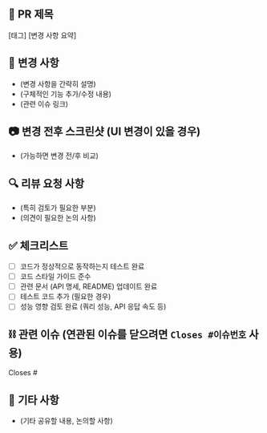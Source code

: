## 📌 PR 제목
[태그] [변경 사항 요약]

## 📝 변경 사항
- (변경 사항을 간략히 설명)
- (구체적인 기능 추가/수정 내용)
- (관련 이슈 링크)

## 📷 변경 전후 스크린샷 (UI 변경이 있을 경우)
- (가능하면 변경 전/후 비교)

## 🔍 리뷰 요청 사항
- (특히 검토가 필요한 부분)
- (의견이 필요한 논의 사항)

## ✅ 체크리스트
- [ ] 코드가 정상적으로 동작하는지 테스트 완료
- [ ] 코드 스타일 가이드 준수
- [ ] 관련 문서 (API 명세, README) 업데이트 완료
- [ ] 테스트 코드 추가 (필요한 경우)
- [ ] 성능 영향 검토 완료 (쿼리 성능, API 응답 속도 등)

## ⛓️ 관련 이슈 (연관된 이슈를 닫으려면 `Closes #이슈번호` 사용)
Closes #

## 🤔 기타 사항
- (기타 공유할 내용, 논의할 사항)

